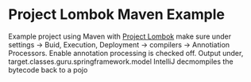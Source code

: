 
# Project Lombok Maven Example

Example project using Maven with [Project Lombok](https://projectlombok.org/)
make sure under settings -> Buid, Execution, Deployment -> compilers -> Annotiation Processors. Enable annotation processing is checked off.
Output under, target.classes.guru.springframework.model
IntelliJ decmompiles the bytecode back to a pojo
